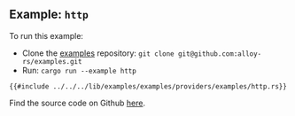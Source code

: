 ## Example: `http`

To run this example:

- Clone the [examples](https://github.com/alloy-rs/examples) repository: `git clone git@github.com:alloy-rs/examples.git`
- Run: `cargo run --example http`

```rust,ignore
{{#include ../../../lib/examples/examples/providers/examples/http.rs}}
```

Find the source code on Github [here](https://github.com/alloy-rs/examples/tree/main/examples/providers/examples/http.rs).
